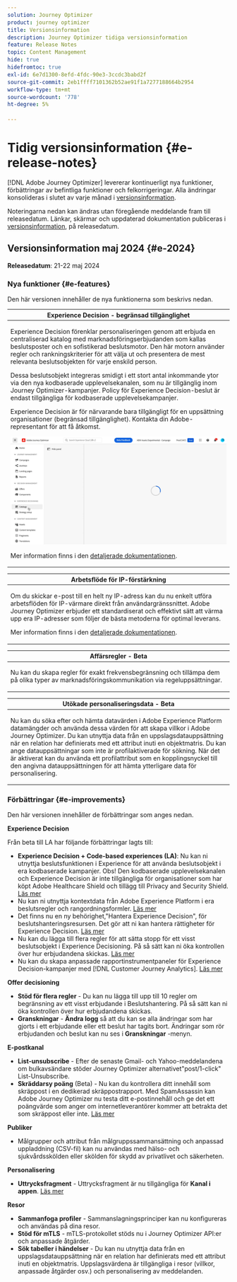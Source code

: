 ```yaml
---
solution: Journey Optimizer
product: journey optimizer
title: Versionsinformation
description: Journey Optimizer tidiga versionsinformation
feature: Release Notes
topic: Content Management
hide: true
hidefromtoc: true
exl-id: 6e7d1300-8efd-4fdc-90e3-3ccdc3babd2f
source-git-commit: 2eb1ffff7101362b52ae91f1a7277188664b2954
workflow-type: tm+mt
source-wordcount: '778'
ht-degree: 5%

---
```


# Tidig versionsinformation {#e-release-notes}

[!DNL Adobe Journey Optimizer] levererar kontinuerligt nya funktioner, förbättringar av befintliga funktioner och felkorrigeringar. Alla ändringar konsolideras i slutet av varje månad i [versionsinformation](release-notes.md).

Noteringarna nedan kan ändras utan föregående meddelande fram till releasedatum. Länkar, skärmar och uppdaterad dokumentation publiceras i [versionsinformation](release-notes.md), på releasedatum.

## Versionsinformation maj 2024 {#e-2024}

**Releasedatum**: 21-22 maj 2024

### Nya funktioner {#e-features}

Den här versionen innehåller de nya funktionerna som beskrivs nedan.


<table>
<thead>
<tr>
<th><strong>Experience Decision - begränsad tillgänglighet</strong><br/></th>
</tr>
</thead>
<tbody>
<tr>
<td>
<p>Experience Decision förenklar personaliseringen genom att erbjuda en centraliserad katalog med marknadsföringserbjudanden som kallas beslutsposter och en sofistikerad beslutsmotor. Den här motorn använder regler och rankningskriterier för att välja ut och presentera de mest relevanta beslutsobjekten för varje enskild person.</p>
<p>Dessa beslutsobjekt integreras smidigt i ett stort antal inkommande ytor via den nya kodbaserade upplevelsekanalen, som nu är tillgänglig inom Journey Optimizer-kampanjer. Policy för Experience Decision-beslut är endast tillgängliga för kodbaserade upplevelsekampanjer.</p>
<p>Experience Decision är för närvarande bara tillgängligt för en uppsättning organisationer (begränsad tillgänglighet). Kontakta din Adobe-representant för att få åtkomst.</p>
<img src="assets/do-not-localize/gif-exd.gif"/>
<p>Mer information finns i den <a href="../experience-decisioning/gs-experience-decisioning.md">detaljerade dokumentationen</a>.</p>
</td>
</tr>
</tbody>
</table>


<table>
<thead>
<tr>
<th><strong>Arbetsflöde för IP-förstärkning</strong><br/></th>
</tr>
</thead>
<tbody>
<tr>
<td>
<p>Om du skickar e-post till en helt ny IP-adress kan du nu enkelt utföra arbetsflöden för IP-värmare direkt från användargränssnittet. Adobe Journey Optimizer erbjuder ett standardiserat och effektivt sätt att värma upp era IP-adresser som följer de bästa metoderna för optimal leverans.</p>
<p>Mer information finns i den <a href="../configuration/ip-warmup-gs.md">detaljerade dokumentationen</a>.</p>
</td>
</tr>
</tbody>
</table>

<table>
<thead>
<tr>
<th><strong>Affärsregler - Beta</strong><br/></th>
</tr>
</thead>
<tbody>
<tr>
<td>
<p>Nu kan du skapa regler för exakt frekvensbegränsning och tillämpa dem på olika typer av marknadsföringskommunikation via regeluppsättningar. </p>
</td>
</tr>
</tbody>
</table>


<table>
<thead>
<tr>
<th><strong>Utökade personaliseringsdata - Beta</strong><br/></th>
</tr>
</thead>
<tbody>
<tr>
<td>
<p>Nu kan du söka efter och hämta datavärden i Adobe Experience Platform datamängder och använda dessa värden för att skapa villkor i Adobe Journey Optimizer. Du kan utnyttja data från en uppslagsdatauppsättning när en relation har definierats med ett attribut inuti en objektmatris. Du kan ange datauppsättningar som inte är profilaktiverade för sökning. När det är aktiverat kan du använda ett profilattribut som en kopplingsnyckel till den angivna datauppsättningen för att hämta ytterligare data för personalisering.</p>
</td>
</tr>
</tbody>
</table>

### Förbättringar {#e-improvements}

Den här versionen innehåller de förbättringar som anges nedan.

**Experience Decision**

Från beta till LA har följande förbättringar lagts till:

* **Experience Decision + Code-based experiences (LA)**: Nu kan ni utnyttja beslutsfunktionen i Experience för att använda beslutsobjekt i era kodbaserade kampanjer. Obs! Den kodbaserade upplevelsekanalen och Experience Decision är inte tillgängliga för organisationer som har köpt Adobe Healthcare Shield och tillägg till Privacy and Security Shield. [Läs mer](../code-based/get-started-code-based.md)
* Nu kan ni utnyttja kontextdata från Adobe Experience Platform i era beslutsregler och rangordningsformler. [Läs mer](../experience-decisioning/context-data.md)
* Det finns nu en ny behörighet,&quot;Hantera Experience Decision&quot;, för beslutshanteringsresursen. Det gör att ni kan hantera rättigheter för Experience Decision. [Läs mer](../experience-decisioning/gs-experience-decisioning.md)
* Nu kan du lägga till flera regler för att sätta stopp för ett visst beslutsobjekt i Experience Decisioning. På så sätt kan ni öka kontrollen över hur erbjudandena skickas. [Läs mer](../experience-decisioning/items.md#capping)
* Nu kan du skapa anpassade rapportinstrumentpaneler för Experience Decision-kampanjer med [!DNL Customer Journey Analytics]. [Läs mer](../experience-decisioning/cja-reporting.md)


**Offer decisioning**

* **Stöd för flera regler** - Du kan nu lägga till upp till 10 regler om begränsning av ett visst erbjudande i Beslutshantering. På så sätt kan ni öka kontrollen över hur erbjudandena skickas.
* **Granskningar** - **Ändra logg** så att du kan se alla ändringar som har gjorts i ett erbjudande eller ett beslut har tagits bort. Ändringar som rör erbjudanden och beslut kan nu ses i **Granskningar** -menyn.


**E-postkanal**

* **List-unsubscribe** - Efter de senaste Gmail- och Yahoo-meddelandena om bulkavsändare stöder Journey Optimizer alternativet&quot;post/1-click&quot; List-Unsubscribe.
* **Skräddarsy poäng** (Beta) - Nu kan du kontrollera ditt innehåll som skräppost i en dedikerad skräppostrapport. Med SpamAssassin kan Adobe Journey Optimizer nu testa ditt e-postinnehåll och ge det ett poängvärde som anger om internetleverantörer kommer att betrakta det som skräppost eller inte. [Läs mer](../content-management/spam-report.md)


**Publiker**

* Målgrupper och attribut från målgruppssammansättning och anpassad uppladdning (CSV-fil) kan nu användas med hälso- och sjukvårdsskölden eller skölden för skydd av privatlivet och säkerheten.

**Personalisering**

* **Uttrycksfragment** - Uttrycksfragment är nu tillgängliga för **Kanal i appen**. [Läs mer](../personalization/use-expression-fragments.md)

**Resor**

* **Sammanfoga profiler** - Sammanslagningsprinciper kan nu konfigureras och användas på dina resor.
* **Stöd för mTLS** - mTLS-protokollet stöds nu i Journey Optimizer API:er och anpassade åtgärder.
* **Sök tabeller i händelser** - Du kan nu utnyttja data från en uppslagsdatauppsättning när en relation har definierats med ett attribut inuti en objektmatris. Uppslagsvärdena är tillgängliga i resor (villkor, anpassade åtgärder osv.) och personalisering av meddelanden.
